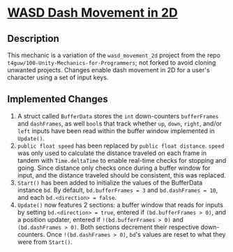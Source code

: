 # [WASD Dash Movement in 2D](https://jaichong.github.io/css385/01_unity_basics/wasd_dash_movement_2d/build_webgl/)

## Description
This mechanic is a variation of the `wasd_movement_2d` project from the repo `t4guw/100-Unity-Mechanics-for-Programmers`; not forked to avoid cloning unwanted projects.  Changes enable dash movement in 2D for a user's character using a set of input keys.

## Implemented Changes
1. A struct called `BufferData` stores the `int` down-counters `bufferFrames` and `dashFrames`, as well `bool`s that track whether `up`, `down`, `right`, and/or `left` inputs have been read within the buffer window implemented in `Update()`.
2. `public float speed` has been replaced by `public float distance`.  `speed` was only used to calculate the distance traveled on each frame in tandem with `Time.deltaTime` to enable real-time checks for stopping and going.  Since distance only checks once during a buffer window for input, and the distance traveled should be consistent, this was replaced.
3. `Start()` has been added to initialize the values of the BufferData instance `bd`.  By default, `bd.bufferFrames = 3` and `bd.dashFrames = 10`, and each `bd.<direction> = false`.
4. `Update()` now features 2 sections: a buffer window that reads for inputs by setting `bd.<direction> = true`, entered if `(bd.bufferFrames > 0)`, and a position updater, entered if `!(bd.bufferFrames > 0)` and `(bd.dashFrames > 0)`.  Both sections decrement their respective down-counters.  Once `!(bd.dashFrames > 0)`, `bd`'s values are reset to what they were from `Start()`.
